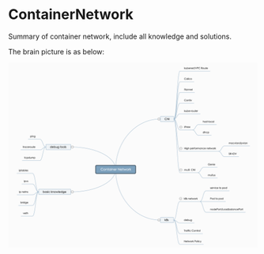 # ContainerNetwork
Summary of container network, include all knowledge and solutions.

The brain picture is as below: 

![image](image/container_network.png)

